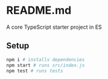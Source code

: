 # README.md

A core TypeScript starter project in ES

## Setup

```bash
npm i # installs dependencies
npm start # runs src/index.js
npm test # runs tests
```
